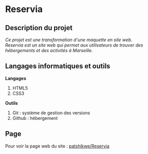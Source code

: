 # **Reservia**

## Description du projet
*Ce projet est une transformation d'une maquette en site web.  
Reservia est un site web qui permet aux utilisateurs de trouver des hébergements et 
des activités à Marseille.*

## Langages informatiques et outils

**Langages**
1. HTML5
2. CSS3

**Outils**
1. Git : système de gestion des versions
2. Github : hébergement

## Page
Pour voir la page web du site : [patshikwe/Reservia](https://patshikwe.github.io/tshimpakakwekwepatrick_2_18062021/)


